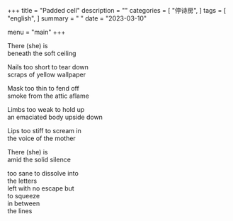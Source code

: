 +++
title = "Padded cell"
description = ""
categories = [
    "停诗房",
]
tags = [
    "english",
]
summary = " "
date = "2023-03-10"

menu = "main"
+++

There (she) is
<br>
beneath the soft ceiling

Nails too short to tear down 
<br>
scraps of yellow wallpaper

Mask too thin to fend off
<br> 
smoke from the attic aflame

Limbs too weak to hold up 
<br>
an emaciated body upside down

Lips too stiff to scream in 
<br>
the voice of the mother

There (she) is
<br>
amid the solid silence

too sane to dissolve into
<br>
the letters
<br>
left with no escape but
<br>
to squeeze
<br>
in between 
<br>
the lines